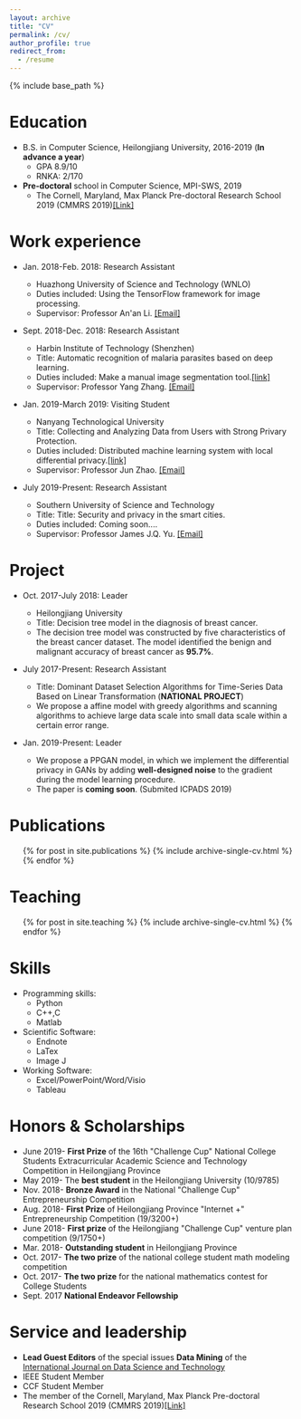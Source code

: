 ```yaml
---
layout: archive
title: "CV"
permalink: /cv/
author_profile: true
redirect_from:
  - /resume
---
```


{% include base_path %}

Education
======
* B.S. in Computer Science, Heilongjiang University, 2016-2019 (**In advance a year**)
  * GPA 8.9/10
  * RNKA: 2/170
* **Pre-doctoral** school in Computer Science, MPI-SWS, 2019
  * The Cornell, Maryland, Max Planck Pre-doctoral Research School 2019 (CMMRS 2019)[[Link]](https://cmmrs.mpi-sws.org)

  
Work experience
======
* Jan. 2018-Feb. 2018: Research Assistant
  * Huazhong University of Science and Technology (WNLO)
  * Duties included: Using the TensorFlow framework for image processing.
  * Supervisor: Professor An'an Li. [[Email]](aali@mail.hust.edu.cn)
  
* Sept. 2018-Dec. 2018: Research Assistant
  * Harbin Institute of Technology (Shenzhen)
  * Title: Automatic recognition of malaria parasites based on deep learning.
  * Duties included: Make a manual image segmentation tool.[[link]](https://github.com/niklausliu/PicSplitTool)
  * Supervisor: Professor Yang Zhang. [[Email]](zhangyang07@hit.edu.cn)
  
* Jan. 2019-March 2019: Visiting Student
  * Nanyang Technological University
  * Title: Collecting and Analyzing Data from Users with Strong Privary Protection.
  * Duties included: Distributed machine learning system with local differential privacy.[[link]](https://github.com/niklausliu/differential_privacy/tree/master/DP-Distributed%20machine%20learning)
  * Supervisor: Professor Jun Zhao. [[Email]](JunZhao@ntu.edu.sg)
  
* July 2019-Present: Research Assistant
  * Southern University of Science and Technology
  * Title: Title: Security and privacy in the smart cities.
  * Duties included: Coming soon....
  * Supervisor: Professor James J.Q. Yu. [[Email]](yujq3@sustech.edu.cn)

Project
=======
* Oct. 2017-July 2018: Leader
  * Heilongjiang University 
  * Title: Decision tree model in the diagnosis of breast cancer.
  * The decision tree model was constructed by five characteristics of the breast cancer dataset. The model identified the benign and malignant accuracy of breast cancer as **95.7%**.
  
* July 2017-Present: Research Assistant
  * Title: Dominant Dataset Selection Algorithms for Time-Series Data Based on Linear Transformation (**NATIONAL PROJECT**)
  * We propose a affine model with greedy algorithms and scanning algorithms to achieve large data scale into small data scale within a certain error range.
* Jan. 2019-Present: Leader
  * We propose a PPGAN model, in which we implement the differential privacy in GANs by adding **well-designed noise** to the gradient during the model learning procedure.
  * The paper is **coming soon**. (Submited ICPADS 2019)

Publications
======
  <ul>{% for post in site.publications %}
    {% include archive-single-cv.html %}
  {% endfor %}</ul>
  
Teaching
======
  <ul>{% for post in site.teaching %}
    {% include archive-single-cv.html %}
  {% endfor %}</ul>
  
Skills
======
* Programming skills:
  * Python
  * C++,C
  * Matlab
* Scientific Software:
  * Endnote
  * LaTex
  * Image J
* Working Software:
  * Excel/PowerPoint/Word/Visio
  * Tableau  
  
Honors & Scholarships
=====================
* June 2019- **First Prize** of the 16th "Challenge Cup" National College Students Extracurricular Academic Science and Technology Competition in Heilongjiang Province
* May 2019- The **best student** in the Heilongjiang University (10/9785)
* Nov. 2018- **Bronze Award** in the National "Challenge Cup" Entrepreneurship Competition
* Aug. 2018- **First Prize** of Heilongjiang Province "Internet +" Entrepreneurship Competition (19/3200+)
* June 2018- **First prize** of the Heilongjiang "Challenge Cup" venture plan competition (9/1750+)
* Mar. 2018- **Outstanding student** in Heilongjiang Province
* Oct. 2017- **The two prize** of the national college student math modeling competition
* Oct. 2017- **The two prize** for the national mathematics contest for College Students
* Sept. 2017 **National Endeavor Fellowship**

Service and leadership
======
* **Lead Guest Editors** of the special issues **Data Mining** of the [International Journal on Data Science and Technology](http://www.sciencepublishinggroup.com/specialissue/390003)
* IEEE Student Member
* CCF Student Member
* The member of the Cornell, Maryland, Max Planck Pre-doctoral Research School 2019 (CMMRS 2019)[[Link]](https://github.com/niklausliu/Honors_Yi-Liu)
